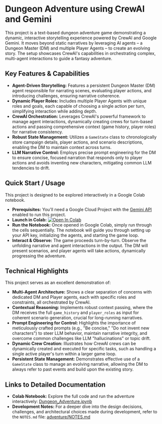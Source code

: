 # Dungeon Adventure using CrewAI and Gemini

This project is a text-based dungeon adventure game demonstrating a dynamic, interactive storytelling experience powered by CrewAI and Google Gemini. It moves beyond static narratives by leveraging AI agents – a Dungeon Master (DM) and multiple Player Agents – to create an evolving story. The setup showcases CrewAI's capabilities in orchestrating complex, multi-agent interactions to guide a fantasy adventure.

## Key Features & Capabilities

*   **Agent-Driven Storytelling:** Features a persistent Dungeon Master (DM) agent responsible for narrating scenes, evaluating player actions, and introducing challenges, ensuring narrative coherence.
*   **Dynamic Player Roles:** Includes multiple Player Agents with unique roles and goals, each capable of choosing a single action per turn, simplifying interaction while adding depth.
*   **CrewAI Orchestration:** Leverages CrewAI's powerful framework to manage agent interactions, dynamically creating crews for turn-based actions and passing comprehensive context (game history, player roles) for narrative consistency.
*   **Robust State Management:** Utilizes a `GameState` class to chronologically store campaign details, player actions, and scenario descriptions, enabling the DM to maintain context across turns.
*   **LLM Narrative Control:** Employs precise prompt engineering for the DM to ensure concise, focused narration that responds only to player actions and avoids inventing new characters, mitigating common LLM tendencies to drift.

## Quick Start / Usage

This project is designed to be explored interactively in a Google Colab notebook.

*   **Prerequisites:** You'll need a Google Cloud Project with the [Gemini API](https://cloud.google.com/vertex-ai/docs/generative-ai/learn/overview) enabled to run this project.
*   **Launch in Colab:**
    [![Open In Colab](https://colab.research.google.com/assets/colab-badge.svg)](https://colab.research.google.com/github/google-gemini/workshops/blob/main/adventure/Dungeon_Adventure.ipynb)
*   **Run the Notebook:** Once opened in Google Colab, simply run through the cells sequentially. The notebook will guide you through setting up your API key, initializing the agents, and starting the game loop.
*   **Interact & Observe:** The game proceeds turn-by-turn. Observe the unfolding narrative and agent interactions in the output. The DM will present scenarios, and player agents will take actions, dynamically progressing the adventure.

## Technical Highlights

This project serves as an excellent demonstration of:

*   **Multi-Agent Architecture:** Shows a clear separation of concerns with dedicated DM and Player agents, each with specific roles and constraints, all orchestrated by CrewAI.
*   **Contextual Reasoning:** Implements robust context passing, where the DM receives the full `game_history` and `player_roles` as input for coherent scenario generation, crucial for long-running narratives.
*   **Prompt Engineering for Control:** Highlights the importance of meticulously crafted prompts (e.g., "Be concise," "Do not invent new characters") to steer LLM behavior, maintain narrative integrity, and overcome common challenges like LLM "hallucinations" or topic drift.
*   **Dynamic Crew Creation:** Illustrates how CrewAI crews can be dynamically created and executed for specific tasks, such as handling a single active player's turn within a larger game loop.
*   **Persistent State Management:** Demonstrates effective use of a `GameState` class to manage an evolving narrative, allowing the DM to always refer to past events and build upon the existing story.

## Links to Detailed Documentation

*   **Colab Notebook:** Explore the full code and run the adventure interactively:
    [Dungeon_Adventure.ipynb](https://colab.research.google.com/github/google-gemini/workshops/blob/main/adventure/Dungeon_Adventure.ipynb)
*   **Development Notes:** For a deeper dive into the design decisions, challenges, and architectural choices made during development, refer to the `NOTES.md` file:
    [adventure/NOTES.md](NOTES.md)